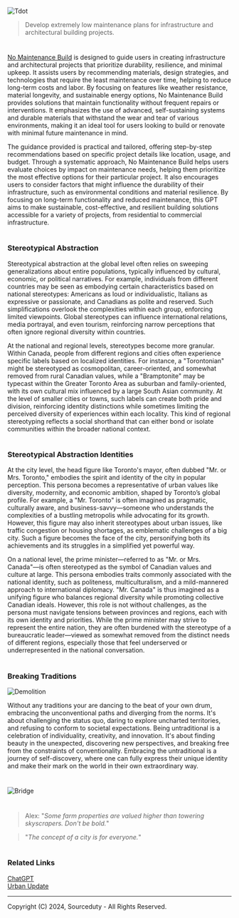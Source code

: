 ![Tdot](https://github.com/user-attachments/assets/26e15047-9734-4a06-8bcc-015a034bfdba)

> Develop extremely low maintenance plans for infrastructure and architectural building projects.
#

[No Maintenance Build](https://chatgpt.com/g/g-e31ils0Xo-no-maintenance-build) is designed to guide users in creating infrastructure and architectural projects that prioritize durability, resilience, and minimal upkeep. It assists users by recommending materials, design strategies, and technologies that require the least maintenance over time, helping to reduce long-term costs and labor. By focusing on features like weather resistance, material longevity, and sustainable energy options, No Maintenance Build provides solutions that maintain functionality without frequent repairs or interventions. It emphasizes the use of advanced, self-sustaining systems and durable materials that withstand the wear and tear of various environments, making it an ideal tool for users looking to build or renovate with minimal future maintenance in mind.

The guidance provided is practical and tailored, offering step-by-step recommendations based on specific project details like location, usage, and budget. Through a systematic approach, No Maintenance Build helps users evaluate choices by impact on maintenance needs, helping them prioritize the most effective options for their particular project. It also encourages users to consider factors that might influence the durability of their infrastructure, such as environmental conditions and material resilience. By focusing on long-term functionality and reduced maintenance, this GPT aims to make sustainable, cost-effective, and resilient building solutions accessible for a variety of projects, from residential to commercial infrastructure.

#
### Stereotypical Abstraction

Stereotypical abstraction at the global level often relies on sweeping generalizations about entire populations, typically influenced by cultural, economic, or political narratives. For example, individuals from different countries may be seen as embodying certain characteristics based on national stereotypes: Americans as loud or individualistic, Italians as expressive or passionate, and Canadians as polite and reserved. Such simplifications overlook the complexities within each group, enforcing limited viewpoints. Global stereotypes can influence international relations, media portrayal, and even tourism, reinforcing narrow perceptions that often ignore regional diversity within countries.

At the national and regional levels, stereotypes become more granular. Within Canada, people from different regions and cities often experience specific labels based on localized identities. For instance, a "Torontonian" might be stereotyped as cosmopolitan, career-oriented, and somewhat removed from rural Canadian values, while a "Bramptonite" may be typecast within the Greater Toronto Area as suburban and family-oriented, with its own cultural mix influenced by a large South Asian community. At the level of smaller cities or towns, such labels can create both pride and division, reinforcing identity distinctions while sometimes limiting the perceived diversity of experiences within each locality. This kind of regional stereotyping reflects a social shorthand that can either bond or isolate communities within the broader national context.

#
### Stereotypical Abstraction Identities

At the city level, the head figure like Toronto's mayor, often dubbed "Mr. or Mrs. Toronto," embodies the spirit and identity of the city in popular perception. This persona becomes a representative of urban values like diversity, modernity, and economic ambition, shaped by Toronto’s global profile. For example, a "Mr. Toronto" is often imagined as pragmatic, culturally aware, and business-savvy—someone who understands the complexities of a bustling metropolis while advocating for its growth. However, this figure may also inherit stereotypes about urban issues, like traffic congestion or housing shortages, as emblematic challenges of a big city. Such a figure becomes the face of the city, personifying both its achievements and its struggles in a simplified yet powerful way.

On a national level, the prime minister—referred to as "Mr. or Mrs. Canada"—is often stereotyped as the symbol of Canadian values and culture at large. This persona embodies traits commonly associated with the national identity, such as politeness, multiculturalism, and a mild-mannered approach to international diplomacy. "Mr. Canada" is thus imagined as a unifying figure who balances regional diversity while promoting collective Canadian ideals. However, this role is not without challenges, as the persona must navigate tensions between provinces and regions, each with its own identity and priorities. While the prime minister may strive to represent the entire nation, they are often burdened with the stereotype of a bureaucratic leader—viewed as somewhat removed from the distinct needs of different regions, especially those that feel underserved or underrepresented in the national conversation.

#
### Breaking Traditions

![Demolition](https://github.com/user-attachments/assets/f84db216-11a8-4aeb-a01c-824fe0f7c234)

Without any traditions your are dancing to the beat of your own drum, embracing the unconventional paths and diverging from the norms. It's about challenging the status quo, daring to explore uncharted territories, and refusing to conform to societal expectations. Being untraditional is a celebration of individuality, creativity, and innovation. It's about finding beauty in the unexpected, discovering new perspectives, and breaking free from the constraints of conventionality. Embracing the untraditional is a journey of self-discovery, where one can fully express their unique identity and make their mark on the world in their own extraordinary way.

#
![Bridge](https://github.com/user-attachments/assets/61934114-a605-4a0b-9793-d51331b6ddcb)

#

> Alex: "*Some farm properties are valued higher than towering skyscrapers. Don't be bold.*"

> "*The concept of a city is for everyone.*"

#
### Related Links

[ChatGPT](https://github.com/sourceduty/ChatGPT)
<br>
[Urban Update](https://github.com/sourceduty/Urban_Update)

***
Copyright (C) 2024, Sourceduty - All Rights Reserved.
